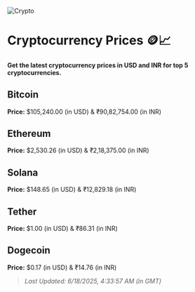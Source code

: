 
![Crypto](https://www.techguide.com.au/wp-content/uploads/2020/11/crypto3.jpeg)

# Cryptocurrency Prices 🪙📈

#### Get the latest cryptocurrency prices in USD and INR for top 5 cryptocurrencies.

## Bitcoin

**Price:** $105,240.00 (in USD) & ₹90,82,754.00 (in INR)

## Ethereum

**Price:** $2,530.26 (in USD) & ₹2,18,375.00 (in INR)

## Solana

**Price:** $148.65 (in USD) & ₹12,829.18 (in INR)

## Tether

**Price:** $1.00 (in USD) & ₹86.31 (in INR)

## Dogecoin

**Price:** $0.17 (in USD) & ₹14.76 (in INR)

> _Last Updated: 6/18/2025, 4:33:57 AM (in GMT)_
